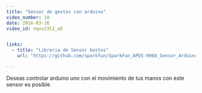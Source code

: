 ```yaml
---
title: "Sensor de gestos con arduino"
video_number: 18
date: 2016-03-16
video_id: nqvuJ3lZ_eE


links:
  - title: "Libreria de Sensor Gestos"
    url: "https://github.com/sparkfun/SparkFun_APDS-9960_Sensor_Arduino_Library"

---
```


Deseas controlar arduino uno con el movimiento de tus manos con este sensor es posible.
